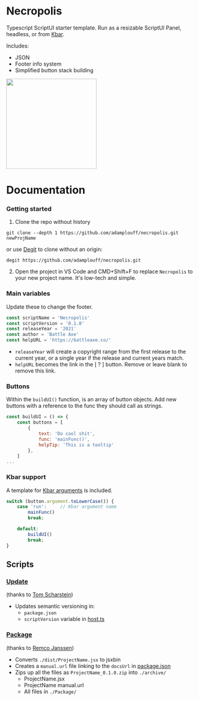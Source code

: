 # Necropolis
Typescript ScriptUI starter template. Run as a resizable ScriptUI Panel, headless, or from [Kbar](https://aescripts.com/kbar/). 

Includes:
- JSON
- Footer info system
- Simplified button stack building

<img src="https://user-images.githubusercontent.com/8580225/185628520-2794035f-435d-4e53-b74b-534bad95c938.png" width="240">


# Documentation

### Getting started
1. Clone the repo without history
```shell
git clone --depth 1 https://github.com/adamplouff/necropolis.git newProjName
```
or use [Degit](https://github.com/Rich-Harris/degit) to clone without an origin:
```shell
degit https://github.com/adamplouff/necropolis.git   
```
2. Open the project in VS Code and CMD+Shift+F to replace `Necropolis` to your new project name. It's low-tech and simple. 


### Main variables

Update these to change the footer.

```js
const scriptName = 'Necropolis'
const scriptVersion = '0.1.0'
const releaseYear = '2021'
const author = 'Battle Axe'
const helpURL = 'https://battleaxe.co/'
```
- `releaseYear` will create a copyright range from the first release to the current year, or a single year if the release and current years match.
- `helpURL` becomes the link in the [ ? ] button. Remove or leave blank to remove this link. 

### Buttons
Within the `buildUI()` function, is an array of button objects. Add new buttons with a reference to the func they should call as strings.

```js
const buildUI = () => {
    const buttons = [
        {
            text: 'Do cool shit',
            func: 'mainFunc()',
            helpTip: 'This is a tooltip'
        },
    ]
...
```


### Kbar support
A template for [Kbar arguments](https://bitbucket.org/kraftyfx/kbar/issues/105/let-consuming-scripts-know-if-and-how-they) is included. 

```js 
switch (button.argument.toLowerCase()) {
    case 'run':     // Kbar argument name
        mainFunc()
        break;

    default:
        buildUI()
        break;
}
```


## Scripts


### [Update](https://github.com/adamplouff/necropolis/blob/main/node_scripts/update.js)
(thanks to [Tom Scharstein](https://github.com/Inventsable))

- Updates semantic versioning in: 
  - `package.json`
  - `scriptVersion` variable in [host.ts](https://github.com/adamplouff/necropolis/blob/9911dccaeb5d725b1e89d238503c29e31629844b/src/host.ts#L8)


### [Package](https://github.com/adamplouff/necropolis/blob/main/node_scripts/package.js)
(thanks to [Remco Janssen](https://gist.github.com/Klustre))

- Converts `./dist/ProjectName.jsx` to jsxbin
- Creates a `manual.url` file linking to the `docsUrl` in [package.json](https://github.com/adamplouff/necropolis/blob/9911dccaeb5d725b1e89d238503c29e31629844b/package.json#L14)
- Zips up all the files as `ProjectName_0.1.0.zip` into `./archive/`
  - ProjectName.jsx
  - ProjectName manual.url
  - All files in `./Package/`